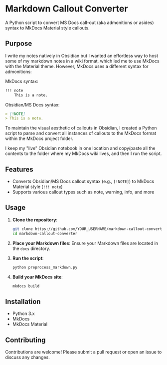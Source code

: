 # Markdown Callout Converter

A Python script to convert MS Docs call-out (aka admonitions or asides) syntax to MkDocs Material style callouts.

## Purpose

I write my notes natively in Obsidian but I wanted an effortless way to host some of my markdown notes in a wiki format, which led me to use MkDocs with the Material theme. However, MkDocs uses a different syntax for admonitions:

MkDocs syntax:
```markdown
!!! note
    This is a note.
```

Obsidian/MS Docs syntax:
```markdown
> [!NOTE]
> This is a note.
```

To maintain the visual aesthetic of callouts in Obsidian, I created a Python script to parse and convert all instances of callouts to the MkDocs format within the MkDocs project folder.

I keep my "live" Obsidian notebook in one location and copy/paste all the contents to the folder where my MkDocs wiki lives, and then I run the script.

## Features

- Converts Obsidian/MS Docs callout syntax (e.g., `[!NOTE]`) to MkDocs Material style (`!!! note`)
- Supports various callout types such as note, warning, info, and more

## Usage

1. **Clone the repository**:
   ```bash
   git clone https://github.com/YOUR_USERNAME/markdown-callout-converter.git
   cd markdown-callout-converter
   ```

2. **Place your Markdown files**:
   Ensure your Markdown files are located in the `docs` directory.

3. **Run the script**:
   ```bash
   python preprocess_markdown.py
   ```

4. **Build your MkDocs site**:
   ```bash
   mkdocs build
   ```

## Installation

- Python 3.x
- MkDocs
- MkDocs Material

## Contributing

Contributions are welcome! Please submit a pull request or open an issue to discuss any changes.
